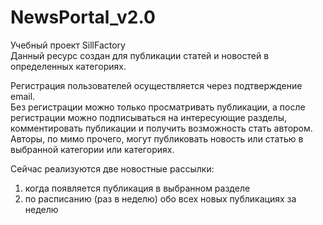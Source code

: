 # NewsPortal_v2.0
Учебный проект SillFactory<br>
Данный ресурс создан для публикации статей и новостей в определенных категориях.<br>

Регистрация пользователей осуществляется через подтверждение email.<br>
Без регистрации можно только просматривать публикации, а после регистрации можно
подписываться на интересующие разделы, комментировать публикации и получить возможность стать автором.<br>
Авторы, по мимо прочего, могут публиковать новость или статью в выбранной категории или категориях.<br>

Сейчас реализуются две новостные рассылки:
1) когда появляется публикация в выбранном разделе
2) по расписанию (раз в неделю) обо всех новых публикациях за неделю
